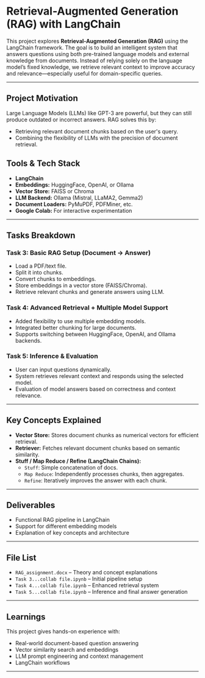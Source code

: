 #  Retrieval-Augmented Generation (RAG) with LangChain

This project explores **Retrieval-Augmented Generation (RAG)** using the LangChain framework. The goal is to build an intelligent system that answers questions using both pre-trained language models and external knowledge from documents. Instead of relying solely on the language model’s fixed knowledge, we retrieve relevant context to improve accuracy and relevance—especially useful for domain-specific queries.

---

##  Project Motivation

Large Language Models (LLMs) like GPT-3 are powerful, but they can still produce outdated or incorrect answers. RAG solves this by:
- Retrieving relevant document chunks based on the user's query.
- Combining the flexibility of LLMs with the precision of document retrieval.


##  Tools & Tech Stack

- **LangChain**
- **Embeddings:** HuggingFace, OpenAI, or Ollama
- **Vector Store:** FAISS or Chroma
- **LLM Backend:** Ollama (Mistral, LLaMA2, Gemma2)
- **Document Loaders:** PyMuPDF, PDFMiner, etc.
- **Google Colab:** For interactive experimentation

---

##  Tasks Breakdown

###  Task 3: Basic RAG Setup (Document → Answer)
- Load a PDF/text file.
- Split it into chunks.
- Convert chunks to embeddings.
- Store embeddings in a vector store (FAISS/Chroma).
- Retrieve relevant chunks and generate answers using LLM.

###  Task 4: Advanced Retrieval + Multiple Model Support
- Added flexibility to use multiple embedding models.
- Integrated better chunking for large documents.
- Supports switching between HuggingFace, OpenAI, and Ollama backends.

###  Task 5: Inference & Evaluation
- User can input questions dynamically.
- System retrieves relevant context and responds using the selected model.
- Evaluation of model answers based on correctness and context relevance.

---

##  Key Concepts Explained

- **Vector Store:** Stores document chunks as numerical vectors for efficient retrieval.
- **Retriever:** Fetches relevant document chunks based on semantic similarity.
- **Stuff / Map Reduce / Refine (LangChain Chains):**
  - `Stuff`: Simple concatenation of docs.
  - `Map Reduce`: Independently processes chunks, then aggregates.
  - `Refine`: Iteratively improves the answer with each chunk.

---

##  Deliverables

-  Functional RAG pipeline in LangChain
-  Support for different embedding models
- Explanation of key concepts and architecture

---

##  File List

- `RAG_assignment.docx` – Theory and concept explanations
- `Task 3...collab file.ipynb` – Initial pipeline setup
- `Task 4...collab file.ipynb` – Enhanced retrieval system
- `Task 5...collab file.ipynb` – Inference and final answer generation

---

##  Learnings

This project gives hands-on experience with:
- Real-world document-based question answering
- Vector similarity search and embeddings
- LLM prompt engineering and context management
- LangChain workflows

---

